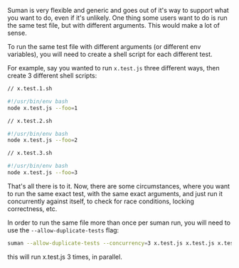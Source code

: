 Suman is very flexible and generic and goes out of it's way to support what you want to do, even if it's unlikely.
One thing some users want to do is run the same test file, but with different arguments. This would make a lot of sense.

To run the same test file with different arguments (or different env variables), you will need to create a shell script for each different test.

For example, say you wanted to run `x.test.js` three different ways, then create 3 different shell scripts:


```bash
// x.test.1.sh

#!/usr/bin/env bash
node x.test.js --foo=1
```

```bash
// x.test.2.sh

#!/usr/bin/env bash
node x.test.js --foo=2
```

```bash
// x.test.3.sh

#!/usr/bin/env bash
node x.test.js --foo=3
```


That's all there is to it. Now, there are some circumstances, where you want to run the same exact test, with the same exact
arguments, and just run it concurrently against itself, to check for race conditions, locking correctness, etc.

In order to run the same file more than once per suman run, you will need to use the ```--allow-duplicate-tests``` flag:

```bash
suman --allow-duplicate-tests --concurrency=3 x.test.js x.test.js x.test.js 
```

this will run x.test.js 3 times, in parallel.
